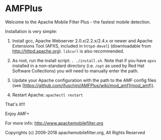 # AMFPlus

Welcome to the Apache Mobile Filter Plus - the fastest mobile detection.

Installation is very simple:

1. Install gcc, Apache Webserver 2.0.x/2.2.x/2.4.x or newer and Apache Extensions Tool (APXS, included in `httpd-devel`) (downloadable from http://httpd.apache.org). `libcurl` is also recommended.

2. As root, run the install script: `. ./install.sh`. Note that if you have `apxs` installed in a non-standard directory (i.e. `/opt` as used by Red Hat Software Collections) you will need to manually enter the path.

3. Update your Apache configuration with the path to the AMF config files (see [https://github.com/ifuschini/AMFPlus/wiki/mod_amf](mod_amf)).

4. Restart Apache: `apachectl restart`

That's it!!!

Enjoy AMF+

For more info: http://www.apachemobilefilter.org

Copyrights (c) 2009-2018 apachemobilefilter.org, All Rights Reserved

